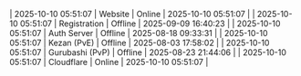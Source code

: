 | 2025-10-10 05:51:07 | Website | Online | 2025-10-10 05:51:07 |
| 2025-10-10 05:51:07 | Registration | Offline | 2025-09-09 16:40:23 |
| 2025-10-10 05:51:07 | Auth Server | Offline | 2025-08-18 09:33:31 |
| 2025-10-10 05:51:07 | Kezan (PvE) | Offline | 2025-08-03 17:58:02 |
| 2025-10-10 05:51:07 | Gurubashi (PvP) | Offline | 2025-08-23 21:44:06 |
| 2025-10-10 05:51:07 | Cloudflare | Online | 2025-10-10 05:51:07 |
